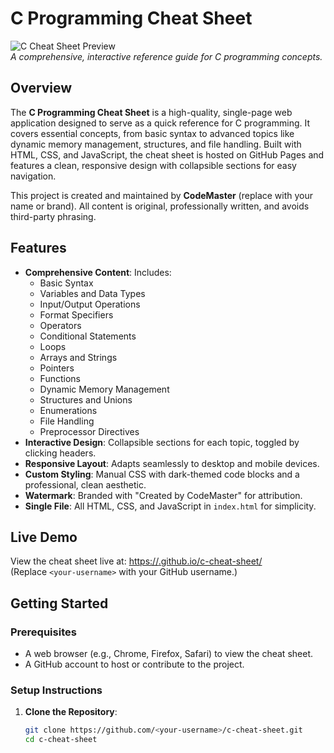 # C Programming Cheat Sheet

![C Cheat Sheet Preview](https://via.placeholder.com/800x400.png?text=C+Cheat+Sheet+Preview)  
*A comprehensive, interactive reference guide for C programming concepts.*

## Overview

The **C Programming Cheat Sheet** is a high-quality, single-page web application designed to serve as a quick reference for C programming. It covers essential concepts, from basic syntax to advanced topics like dynamic memory management, structures, and file handling. Built with HTML, CSS, and JavaScript, the cheat sheet is hosted on GitHub Pages and features a clean, responsive design with collapsible sections for easy navigation.

This project is created and maintained by **CodeMaster** (replace with your name or brand). All content is original, professionally written, and avoids third-party phrasing.

## Features

- **Comprehensive Content**: Includes:
  - Basic Syntax
  - Variables and Data Types
  - Input/Output Operations
  - Format Specifiers
  - Operators
  - Conditional Statements
  - Loops
  - Arrays and Strings
  - Pointers
  - Functions
  - Dynamic Memory Management
  - Structures and Unions
  - Enumerations
  - File Handling
  - Preprocessor Directives
- **Interactive Design**: Collapsible sections for each topic, toggled by clicking headers.
- **Responsive Layout**: Adapts seamlessly to desktop and mobile devices.
- **Custom Styling**: Manual CSS with dark-themed code blocks and a professional, clean aesthetic.
- **Watermark**: Branded with "Created by CodeMaster" for attribution.
- **Single File**: All HTML, CSS, and JavaScript in `index.html` for simplicity.

## Live Demo

View the cheat sheet live at: [https://<your-username>.github.io/c-cheat-sheet/](https://<your-username>.github.io/c-cheat-sheet/)  
(Replace `<your-username>` with your GitHub username.)

## Getting Started

### Prerequisites
- A web browser (e.g., Chrome, Firefox, Safari) to view the cheat sheet.
- A GitHub account to host or contribute to the project.

### Setup Instructions
1. **Clone the Repository**:
   ```bash
   git clone https://github.com/<your-username>/c-cheat-sheet.git
   cd c-cheat-sheet
